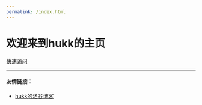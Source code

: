 ```yaml
---
permalink: /index.html
---
```


# 欢迎来到hukk的主页

[快速访问](/links)

---
#### 友情链接：
- [hukk的洛谷博客](https://www.luogu.com.cn/blog/hukk/)

